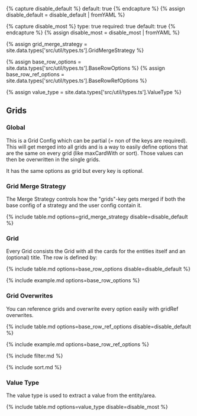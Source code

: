 {% capture disable_default %}
default: true
{% endcapture %}
{% assign disable_default = disable_default | fromYAML %}

{% capture disable_most %}
type: true
required: true
default: true
{% endcapture %}
{% assign disable_most = disable_most | fromYAML %}

{% assign grid_merge_strategy = site.data.types['src/util/types.ts'].GridMergeStrategy %}

{% assign base_row_options = site.data.types['src/util/types.ts'].BaseRowOptions %}
{% assign base_row_ref_options = site.data.types['src/util/types.ts'].BaseRowRefOptions %}

{% assign value_type = site.data.types['src/util/types.ts'].ValueType %}

## Grids

### Global

This is a Grid Config which can be partial (= non of the keys are required). This will get merged into all grids and is a way to easily define options that are the same on every grid (like maxCardWith or sort). Those values can then be overwritten in the single grids.

It has the same options as grid but every key is optional.

### Grid Merge Strategy

The Merge Strategy controls how the "grids"-key gets merged if both the base config of a strategy and the user config contain it.

{% include table.md options=grid_merge_strategy disable=disable_default %}

### Grid

Every Grid consists the Grid with all the cards for the entities itself and an (optional) title.
The row is defined by:

{% include table.md options=base_row_options disable=disable_default %}

{% include example.md options=base_row_options %}

### Grid Overwrites

You can reference grids and overwrite every option easily with gridRef overwrites.

{% include table.md options=base_row_ref_options disable=disable_default %}

{% include example.md options=base_row_ref_options %}

{% include filter.md %}

{% include sort.md %}

### Value Type

The value type is used to extract a value from the entity/area.

{% include table.md options=value_type disable=disable_most %}
